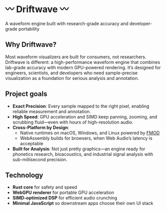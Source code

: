 # 〰️ Driftwave 〰️

A waveform engine built with research-grade accuracy and developer-grade portability

## Why Driftwave?  
Most waveform visualizers are built for consumers, not researchers. Driftwave is different: a high-performance waveform engine that combines lab-grade accuracy with modern GPU-powered rendering. It’s designed for engineers, scientists, and developers who need sample-precise visualization as a foundation for serious analysis and annotation.  

## Project goals  
- **Exact Precision**: Every sample mapped to the right pixel, enabling reliable measurement and annotation.  
- **High Speed**: GPU acceleration and SIMD keep panning, zooming, and scrubbing fluid—even with hours of high-resolution audio.  
- **Cross-Platform by Design**:  
  - Native runtimes on macOS, Windows, and Linux powered by [FMOD](https://www.fmod.com/)  
  - WebAssembly builds for browsers, when Web Audio’s latency is acceptable
- **Built for Analysis**: Not just pretty graphics—an engine ready for phonetics research, bioacoustics, and industrial signal analysis with sub-millisecond precision.  

## Technology  
- **Rust core** for safety and speed  
- **WebGPU renderer** for portable GPU acceleration  
- **SIMD-optimized DSP** for efficient audio crunching  
- **Minimal JavaScript** so downstream apps choose their own UI stack  
